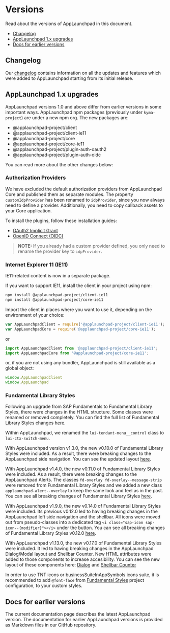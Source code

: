 <!-- meta
{
  "node": {
    "label": "Versions",
    "category": {
      "label": "Basics",
      "collapsible": true
    },
    "metaData": {
      "categoryPosition": 1,
      "position": 4
    }
  }
}
meta -->

# Versions

Read about the versions of AppLaunchpad in this document.

- [Changelog](#changelog)
- [AppLaunchpad 1.x upgrades](#applaunchpad-1x-upgrades)
- [Docs for earlier versions](#docs-for-earlier-versions)

## Changelog

Our [changelog](https://bit.ly/2W47Ewv) contains information on all the updates and features which were added to AppLaunchpad starting from its initial release.

## AppLaunchpad 1.x upgrades

AppLaunchpad versions 1.0 and above differ from earlier versions in some important ways. AppLaunchpad npm packages (previously under `kyma-project`) are under a new npm org. The new packages are:
- @applaunchpad-project/client
- @applaunchpad-project/client-ie11
- @applaunchpad-project/core
- @applaunchpad-project/core-ie11
- @applaunchpad-project/plugin-auth-oauth2
- @applaunchpad-project/plugin-auth-oidc

You can read more about the other changes below:

<!-- accordion:start -->

### Authorization Providers

We have excluded the default authorization providers from AppLaunchpad Core and published them as separate modules.
The property `customIdpProvider` has been renamed to `idpProvider`, since you now always need to define a provider.
Additionally, you need to copy callback assets to your Core application.

To install the plugins, follow these installation guides:

- [OAuth2 Implicit Grant](https://github.com/davidwl/applaunchpad/tree/master/plugins/auth/public/auth-oauth2)
- [OpenID Connect (OIDC)](https://github.com/davidwl/applaunchpad/tree/master/plugins/auth/public/auth-oidc)

<!-- add-attribute:class:warning -->
> **NOTE:** If you already had a custom provider defined, you only need to rename the provider key to `idpProvider`.

### Internet Explorer 11 (IE11)

IE11-related content is now in a separate package.

If you want to support IE11, install the client in your project using npm:
```bash
npm install @applaunchpad-project/client-ie11
npm install @applaunchpad-project/core-ie11
```

Import the client in places where you want to use it, depending on the environment of your choice:
```javascript
var AppLaunchpadClient = require('@applaunchpad-project/client-ie11');
var AppLaunchpadCore = require('@applaunchpad-project/core-ie11');
```
or
```javascript
import AppLaunchpadClient from '@applaunchpad-project/client-ie11';
import AppLaunchpadCore from '@applaunchpad-project/core-ie11';
```
or, if you are not using any bundler, AppLaunchpad is still available as a global object:
```javascript
window.AppLaunchpadClient
window.AppLaunchpad
```

### Fundamental Library Styles

Following an upgrade from SAP Fundamentals to Fundamental Library Styles, there were changes in the HTML structure. Some classes were renamed or removed completely. You can find the full list of Fundamental Library Styles changes [here](https://github.com/SAP/fundamental-styles/wiki/Breaking-Changes).

Within AppLaunchpad, we renamed the `lui-tendant-menu__control` class to `lui-ctx-switch-menu`.

With AppLaunchpad version v1.3.0, the new v0.10.0 of Fundamental Library Styles were included. As a result, there were breaking changes to the AppLaunchpad side navigation. You can see the updated layout [here](https://sap.github.io/fundamental-styles/components/side-navigation.html).

With AppLaunchpad v1.4.0, the new v0.11.0 of Fundamental Library Styles were included. As a result, there were breaking changes to the AppLaunchpad Alerts. The classes `fd-overlay fd-overlay--message-strip` were removed from Fundamental Library Styles and we added a new class `applaunchpad-alert--overlay` to keep the same look and feel as in the past. You can see all breaking changes of Fundamental Library Styles [here](https://github.com/SAP/fundamental-styles/wiki/Breaking-Changes#0110).

With AppLaunchpad v1.9.0, the new v0.14.0 of Fundamental Library Styles were included. Its previous v0.12.0 led to having breaking changes in the AppLaunchpad left side navigation and the shellbar. All icons were moved out from pseudo-classes into a dedicated tag `<i class="sap-icon sap-icon--{modifier}"></i>` under the button. You can see all breaking changes of Fundamental Library Styles v0.12.0 [here](https://github.com/SAP/fundamental-styles/releases?after=v0.12.1-rc.7).

With AppLaunchpad v1.13.0, the new v0.17.0 of Fundamental Library Styles were included. It led to having breaking changes in the AppLaunchpad Dialog/Modal layout and Shellbar Counter. New HTML attributes were added to those components to increase accesibility. You can see the new layout of these components here: [Dialog](https://sap.github.io/fundamental-styles/?path=/docs/components-dialog--default-dialog) and [Shellbar Counter](https://sap.github.io/fundamental-styles/?path=/docs/components-shellbar--primary)

In order to use TNT icons or businessSuiteInAppSymbols icons suite, it is recommended to add ```@font-face``` from [Fundamental Styles](https://sap.github.io/fundamental-styles/?path=/docs/introduction-overview--page#project-configuration) project configuration, to your custom styles.
<!-- accordion:end -->


## Docs for earlier versions

The current documentation page describes the latest AppLaunchpad version. The documentation for earlier AppLaunchpad versions is provided as Markdown files in our GitHub repository.


<!-- oldVersionsDropdown -->